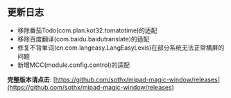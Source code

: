 ## 更新日志

- 移除番茄Todo(com.plan.kot32.tomatotime)的适配
- 移除百度翻译(com.baidu.baidutranslate)的适配
- 修复不背单词(cn.com.langeasy.LangEasyLexis)在部分系统无法正常横屏的问题
- 新增MCC(module.config.control)的适配


**完整版本请点击**: [https://github.com/sothx/mipad-magic-window/releases](https://github.com/sothx/mipad-magic-window/releases)